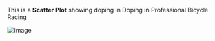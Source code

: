 This is a **Scatter Plot** showing doping in Doping in Professional Bicycle Racing

![image](https://user-images.githubusercontent.com/105532413/190070210-5ffcaf87-0b67-4d98-a8c4-d3f309ab8181.png)

